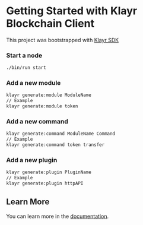 # Getting Started with Klayr Blockchain Client

This project was bootstrapped with [Klayr SDK](https://github.com/Klayrhq/klayr-sdk)

### Start a node

```sh
./bin/run start
```

### Add a new module

```sh
klayr generate:module ModuleName
// Example
klayr generate:module token
```

### Add a new command

```sh
klayr generate:command ModuleName Command
// Example
klayr generate:command token transfer
```

### Add a new plugin

```sh
klayr generate:plugin PluginName
// Example
klayr generate:plugin httpAPI
```

## Learn More

You can learn more in the [documentation](https://klayr.xyz/documentation/klayr-sdk/).
